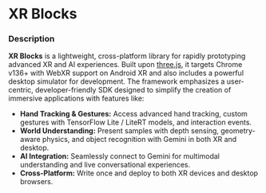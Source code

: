 # XR Blocks

### Description

**XR Blocks** is a lightweight, cross-platform library for rapidly prototyping
advanced XR and AI experiences. Built upon [three.js](https://threejs.org), it
targets Chrome v136+ with WebXR support on Android XR and also includes a
powerful desktop simulator for development. The framework emphasizes a
user-centric, developer-friendly SDK designed to simplify the creation of
immersive applications with features like:

-   **Hand Tracking & Gestures:** Access advanced hand tracking, custom
    gestures with TensorFlow Lite / LiteRT models, and interaction events.
-   **World Understanding:** Present samples with depth sensing, geometry-aware
    physics, and object recognition with Gemini in both XR and desktop.
-   **AI Integration:** Seamlessly connect to Gemini for multimodal
    understanding and live conversational experiences.
-   **Cross-Platform:** Write once and deploy to both XR devices and desktop
    browsers.
